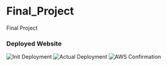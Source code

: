 # Final_Project
Final Project 




### Deployed Website
![Init Deployment](https://github.com/fneba/Final_Project_FN_MJ_NR/blob/main/img/Screenshot%202023-08-31%20at%206.43.50%20PM.png)
![Actual Deployment](https://github.com/fneba/Final_Project_FN_MJ_NR/blob/main/img/image%20(1).png)
![AWS Confirmation](https://github.com/fneba/Final_Project_FN_MJ_NR/blob/main/img/image.png)

